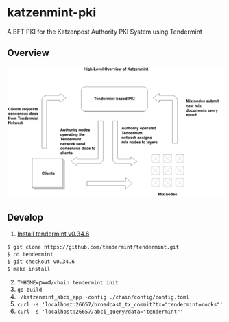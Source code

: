 # katzenmint-pki
A BFT PKI for the Katzenpost Authority PKI System using Tendermint

## Overview 

![High-level overview of the architecture](https://github.com/hashcloak/katzenmint-pki/blob/master/high-level%20katzenmint.png)

## Develop

1. [Install tendermint v0.34.6](https://docs.tendermint.com/master/introduction/install.html)
```BASH
$ git clone https://github.com/tendermint/tendermint.git
$ cd tendermint
$ git checkout v0.34.6
$ make install
```
2. `TMHOME=`pwd`/chain tendermint init`
3. `go build`
4. `./katzenmint_abci_app -config ./chain/config/config.toml`
5. `curl -s 'localhost:26657/broadcast_tx_commit?tx="tendermint=rocks"'`
6. `curl -s 'localhost:26657/abci_query?data="tendermint"'`
